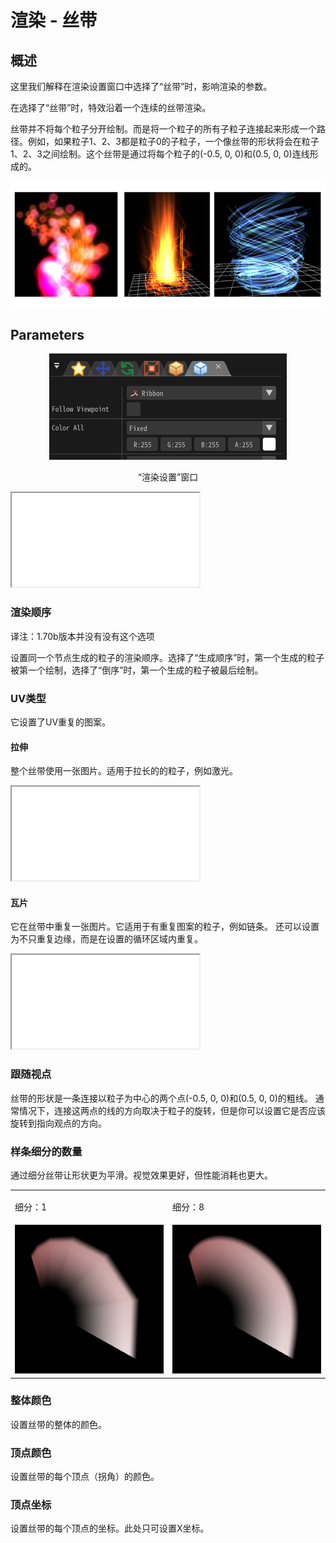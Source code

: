 ﻿# 渲染 - 丝带

## 概述

这里我们解释在渲染设置窗口中选择了“丝带”时，影响渲染的参数。

在选择了“丝带”时，特效沿着一个连续的丝带渲染。

丝带并不将每个粒子分开绘制。而是将一个粒子的所有子粒子连接起来形成一个路径。例如，如果粒子1、2、3都是粒子0的子粒子，一个像丝带的形状将会在粒子1、2、3之间绘制。这个丝带是通过将每个粒子的(-0.5, 0, 0)和(0.5, 0, 0)连线形成的。

![](../../img/Reference/renderRibbon.png)

## Parameters
<div align="center">
<img src="../../img/Reference/Render/panel_ribbon_en.png">
<p>“渲染设置”窗口</p>
</div>

<iframe src='../../Effects/viewer_en.html#References/Render/ribbon_render.efkefc' class='effect'></iframe>

### 渲染顺序

译注：1.70b版本并没有没有这个选项

设置同一个节点生成的粒子的渲染顺序。选择了“生成顺序”时，第一个生成的粒子被第一个绘制，选择了“倒序”时，第一个生成的粒子被最后绘制。

### UV类型

它设置了UV重复的图案。

#### 拉伸

整个丝带使用一张图片。适用于拉长的的粒子，例如激光。

<iframe src='../../Effects/viewer_en.html#References/Render/ribbon_uvtype_strech.efkefc' class='effect'></iframe>

#### 瓦片

它在丝带中重复一张图片。它适用于有重复图案的粒子，例如链条。
还可以设置为不只重复边缘，而是在设置的循环区域内重复。

<iframe src='../../Effects/viewer_en.html#References/Render/ribbon_uvtype_tile.efkefc' class='effect'></iframe>

### 跟随视点

丝带的形状是一条连接以粒子为中心的两个点(-0.5, 0, 0)和(0.5, 0, 0)的粗线。
通常情况下，连接这两点的线的方向取决于粒子的旋转，但是你可以设置它是否应该旋转到指向观点的方向。

### 样条细分的数量

通过细分丝带让形状更为平滑。视觉效果更好，但性能消耗也更大。

<table>

<tbody>

<tr>

<td>

细分：1

</td>

<td>

细分：8

</td>

</tr>

<tr>

<td><img src="../../img/Reference/ribbon_track_division_1.png"/></td>

<td><img src="../../img/Reference/ribbon_track_division_8.png"/></td>

</tr>

</tbody>

</table>

### 整体颜色

设置丝带的整体的颜色。

### 顶点颜色

设置丝带的每个顶点（拐角）的颜色。

### 顶点坐标

设置丝带的每个顶点的坐标。此处只可设置X坐标。
